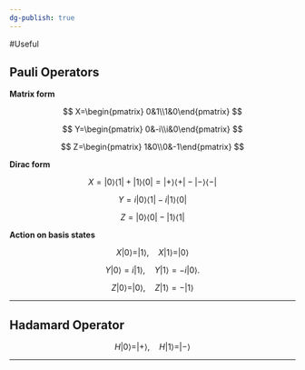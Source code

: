 ```yaml
---
dg-publish: true
---
```

#Useful 
## Pauli Operators

**Matrix form**

$$ X=\begin{pmatrix} 0&1\\1&0\end{pmatrix} $$

$$ Y=\begin{pmatrix} 0&-i\\i&0\end{pmatrix} $$

$$ Z=\begin{pmatrix} 1&0\\0&-1\end{pmatrix} $$

**Dirac form**

$$ X=|0\rangle\langle1|+|1\rangle\langle0| =|+\rangle \langle+|-|-\rangle \langle - |$$

$$ Y=i|0\rangle\langle1|-i|1\rangle\langle0| $$

$$ Z=|0\rangle\langle0|-|1\rangle\langle1| $$

**Action on basis states**

$$ X|0⟩=|1⟩,\quad X|1⟩=|0⟩ $$

$$ Y|0⟩=i|1⟩,\quad Y|1⟩=−i|0⟩. $$

$$ Z|0\rangle=|0\rangle,\quad Z|1\rangle=-|1\rangle $$

---

## Hadamard Operator

$$ H|0\rangle=|+\rangle, \quad H|1\rangle=|-\rangle $$

---
